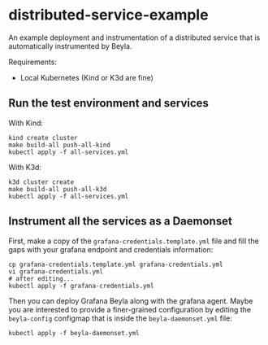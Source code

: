 # distributed-service-example
An example deployment and instrumentation of a distributed service that
is automatically instrumented by Beyla.

Requirements:
* Local Kubernetes (Kind or K3d are fine)

## Run the test environment and services

With Kind:

```
kind create cluster
make build-all push-all-kind
kubectl apply -f all-services.yml
```

With K3d:

```
k3d cluster create
make build-all push-all-k3d
kubectl apply -f all-services.yml
```

## Instrument all the services as a Daemonset

First, make a copy of the `grafana-credentials.template.yml` file and
fill the gaps with your grafana endpoint and credentials information:

```
cp grafana-credentials.template.yml grafana-credentials.yml
vi grafana-credentials.yml
# after editing...
kubectl apply -f grafana-credentials.yml
```

Then you can deploy Grafana Beyla along with the grafana agent. Maybe you are interested to provide
a finer-grained configuration by editing the `beyla-config` configmap
that is inside the `beyla-daemonset.yml` file:

```
kubectl apply -f beyla-daemonset.yml
```


